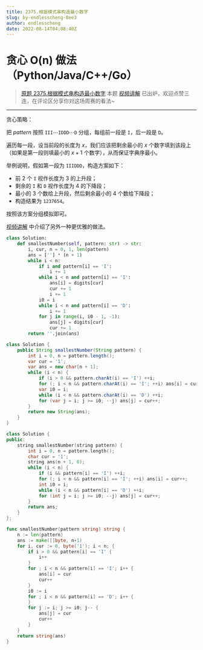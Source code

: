 ```yaml
---
title: 2375.根据模式串构造最小数字
slug: by-endlesscheng-8ee3
author: endlesscheng
date: 2022-08-14T04:08:40Z
---
```

# 贪心 O(n) 做法（Python/Java/C++/Go）
 
> [原题 2375.根据模式串构造最小数字](https://leetcode.cn/problems/construct-smallest-number-from-di-string)
本题 [视频讲解](https://www.bilibili.com/video/BV1rS4y1s721) 已出炉，欢迎点赞三连，在评论区分享你对这场周赛的看法~

---

贪心策略：

把 $\textit{pattern}$ 按照 $\texttt{III}\cdots \texttt{IDDD}\cdots \texttt{D}$ 分组，每组前一段是 $\texttt{I}$，后一段是 $\texttt{D}$。

遍历每一段，设当前段的长度为 $x$，我们应该把剩余最小的 $x$ 个数字填到该段上（如果是第一段则填最小的 $x+1$ 个数字），从而保证字典序最小。

举例说明，假如第一段为 $\texttt{IIIDDD}$，构造方案如下：

- 前 $2$ 个 $\texttt{I}$ 视作长度为 $3$ 的上升段；
- 剩余的 $\texttt{I}$ 和 $\texttt{D}$ 视作长度为 $4$ 的下降段；
- 最小的 $3$ 个数给上升段，然后剩余最小的 $4$ 个数给下降段；
- 构造结果为 $\texttt{1237654}$。

按照该方案分组模拟即可。

[视频讲解](https://www.bilibili.com/video/BV1rS4y1s721) 中介绍了另外一种更优雅的做法。

```py [sol1-Python3]
class Solution:
    def smallestNumber(self, pattern: str) -> str:
        i, cur, n = 0, 1, len(pattern)
        ans = [''] * (n + 1)
        while i < n:
            if i and pattern[i] == 'I':
                i += 1
            while i < n and pattern[i] == 'I':
                ans[i] = digits[cur]
                cur += 1
                i += 1
            i0 = i
            while i < n and pattern[i] == 'D':
                i += 1
            for j in range(i, i0 - 1, -1):
                ans[j] = digits[cur]
                cur += 1
        return ''.join(ans)
```

```java [sol1-Java]
class Solution {
    public String smallestNumber(String pattern) {
        int i = 0, n = pattern.length();
        var cur = '1';
        var ans = new char[n + 1];
        while (i < n) {
            if (i > 0 && pattern.charAt(i) == 'I') ++i;
            for (; i < n && pattern.charAt(i) == 'I'; ++i) ans[i] = cur++;
            var i0 = i;
            while (i < n && pattern.charAt(i) == 'D') ++i;
            for (var j = i; j >= i0; --j) ans[j] = cur++;
        }
        return new String(ans);
    }
}
```

```cpp [sol1-C++]
class Solution {
public:
    string smallestNumber(string pattern) {
        int i = 0, n = pattern.length();
        char cur = '1';
        string ans(n + 1, 0);
        while (i < n) {
            if (i && pattern[i] == 'I') ++i;
            for (; i < n && pattern[i] == 'I'; ++i) ans[i] = cur++;
            int i0 = i;
            while (i < n && pattern[i] == 'D') ++i;
            for (int j = i; j >= i0; --j) ans[j] = cur++;
        }
        return ans;
    }
};
```

```go [sol1-Go]
func smallestNumber(pattern string) string {
	n := len(pattern)
	ans := make([]byte, n+1)
	for i, cur := 0, byte('1'); i < n; {
		if i > 0 && pattern[i] == 'I' {
			i++
		}
		for ; i < n && pattern[i] == 'I'; i++ {
			ans[i] = cur
			cur++
		}
		i0 := i
		for ; i < n && pattern[i] == 'D'; i++ {
		}
		for j := i; j >= i0; j-- {
			ans[j] = cur
			cur++
		}
	}
	return string(ans)
}
```

